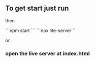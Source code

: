 ## To get start just run

<p>then</p>
```npm start ```
```npx lite-server```
<p>or</p>
<h3>open the live server at index.html</h3>